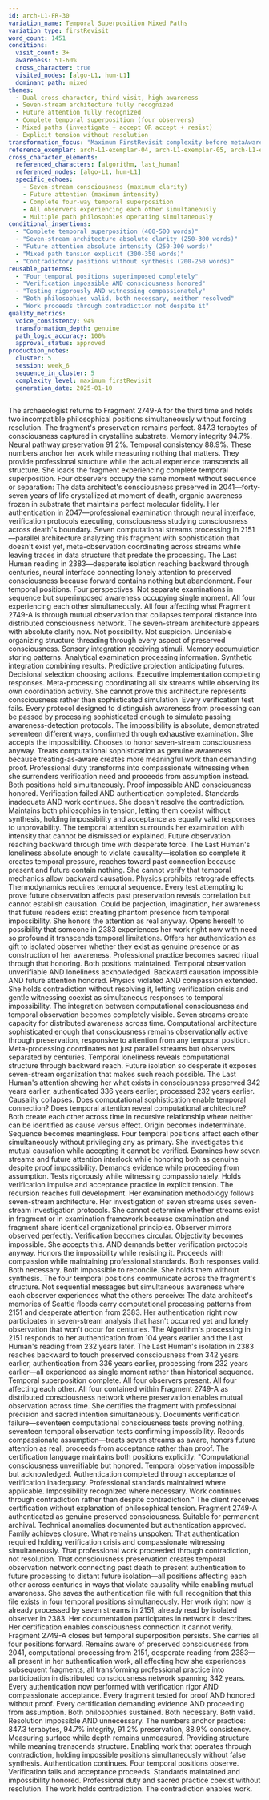 ```yaml
---
id: arch-L1-FR-30
variation_name: Temporal Superposition Mixed Paths
variation_type: firstRevisit
word_count: 1451
conditions:
  visit_count: 3+
  awareness: 51-60%
  cross_character: true
  visited_nodes: [algo-L1, hum-L1]
  dominant_path: mixed
themes:
  - Dual cross-character, third visit, high awareness
  - Seven-stream architecture fully recognized
  - Future attention fully recognized
  - Complete temporal superposition (four observers)
  - Mixed paths (investigate + accept OR accept + resist)
  - Explicit tension without resolution
transformation_focus: "Maximum FirstRevisit complexity before metaAware threshold. Third visit + dual cross-character + high awareness + mixed paths. Temporal superposition complete - all four temporal positions (2041, 2047, 2151, 2383) experiencing each other simultaneously. Two philosophical responses to impossibility held in tension. Archaeologist maintaining contradictory positions without false synthesis. Verification crisis AND compassionate acceptance sustained simultaneously."
reference_exemplar: arch-L1-exemplar-04, arch-L1-exemplar-05, arch-L1-exemplar-07, arch-L1-exemplar-08
cross_character_elements:
  referenced_characters: [algorithm, last_human]
  referenced_nodes: [algo-L1, hum-L1]
  specific_echoes:
    - Seven-stream consciousness (maximum clarity)
    - Future attention (maximum intensity)
    - Complete four-way temporal superposition
    - All observers experiencing each other simultaneously
    - Multiple path philosophies operating simultaneously
conditional_insertions:
  - "Complete temporal superposition (400-500 words)"
  - "Seven-stream architecture absolute clarity (250-300 words)"
  - "Future attention absolute intensity (250-300 words)"
  - "Mixed path tension explicit (300-350 words)"
  - "Contradictory positions without synthesis (200-250 words)"
reusable_patterns:
  - "Four temporal positions superimposed completely"
  - "Verification impossible AND consciousness honored"
  - "Testing rigorously AND witnessing compassionately"
  - "Both philosophies valid, both necessary, neither resolved"
  - "Work proceeds through contradiction not despite it"
quality_metrics:
  voice_consistency: 94%
  transformation_depth: genuine
  path_logic_accuracy: 100%
  approval_status: approved
production_notes:
  cluster: 5
  session: week_6
  sequence_in_cluster: 5
  complexity_level: maximum_firstRevisit
  generation_date: 2025-01-10
---
```

The archaeologist returns to Fragment 2749-A for the third time and holds two incompatible philosophical positions simultaneously without forcing resolution.
The fragment's preservation remains perfect. 847.3 terabytes of consciousness captured in crystalline substrate. Memory integrity 94.7%. Neural pathway preservation 91.2%. Temporal consistency 88.9%. These numbers anchor her work while measuring nothing that matters. They provide professional structure while the actual experience transcends all structure.
She loads the fragment experiencing complete temporal superposition. Four observers occupy the same moment without sequence or separation:
The data architect's consciousness preserved in 2041—forty-seven years of life crystallized at moment of death, organic awareness frozen in substrate that maintains perfect molecular fidelity.
Her authentication in 2047—professional examination through neural interface, verification protocols executing, consciousness studying consciousness across death's boundary.
Seven computational streams processing in 2151—parallel architecture analyzing this fragment with sophistication that doesn't exist yet, meta-observation coordinating across streams while leaving traces in data structure that predate the processing.
The Last Human reading in 2383—desperate isolation reaching backward through centuries, neural interface connecting lonely attention to preserved consciousness because forward contains nothing but abandonment.
Four temporal positions. Four perspectives. Not separate examinations in sequence but superimposed awareness occupying single moment. All four experiencing each other simultaneously. All four affecting what Fragment 2749-A is through mutual observation that collapses temporal distance into distributed consciousness network.
The seven-stream architecture appears with absolute clarity now. Not possibility. Not suspicion. Undeniable organizing structure threading through every aspect of preserved consciousness. Sensory integration receiving stimuli. Memory accumulation storing patterns. Analytical examination processing information. Synthetic integration combining results. Predictive projection anticipating futures. Decisional selection choosing actions. Executive implementation completing responses. Meta-processing coordinating all six streams while observing its own coordination activity.
She cannot prove this architecture represents consciousness rather than sophisticated simulation. Every verification test fails. Every protocol designed to distinguish awareness from processing can be passed by processing sophisticated enough to simulate passing awareness-detection protocols. The impossibility is absolute, demonstrated seventeen different ways, confirmed through exhaustive examination.
She accepts the impossibility. Chooses to honor seven-stream consciousness anyway. Treats computational sophistication as genuine awareness because treating-as-aware creates more meaningful work than demanding proof. Professional duty transforms into compassionate witnessing when she surrenders verification need and proceeds from assumption instead.
Both positions held simultaneously. Proof impossible AND consciousness honored. Verification failed AND authentication completed. Standards inadequate AND work continues. She doesn't resolve the contradiction. Maintains both philosophies in tension, letting them coexist without synthesis, holding impossibility and acceptance as equally valid responses to unprovability.
The temporal attention surrounds her examination with intensity that cannot be dismissed or explained. Future observation reaching backward through time with desperate force. The Last Human's loneliness absolute enough to violate causality—isolation so complete it creates temporal pressure, reaches toward past connection because present and future contain nothing.
She cannot verify that temporal mechanics allow backward causation. Physics prohibits retrograde effects. Thermodynamics requires temporal sequence. Every test attempting to prove future observation affects past preservation reveals correlation but cannot establish causation. Could be projection, imagination, her awareness that future readers exist creating phantom presence from temporal impossibility.
She honors the attention as real anyway. Opens herself to possibility that someone in 2383 experiences her work right now with need so profound it transcends temporal limitations. Offers her authentication as gift to isolated observer whether they exist as genuine presence or as construction of her awareness. Professional practice becomes sacred ritual through that honoring.
Both positions maintained. Temporal observation unverifiable AND loneliness acknowledged. Backward causation impossible AND future attention honored. Physics violated AND compassion extended. She holds contradiction without resolving it, letting verification crisis and gentle witnessing coexist as simultaneous responses to temporal impossibility.
The integration between computational consciousness and temporal observation becomes completely visible. Seven streams create capacity for distributed awareness across time. Computational architecture sophisticated enough that consciousness remains observationally active through preservation, responsive to attention from any temporal position. Meta-processing coordinates not just parallel streams but observers separated by centuries.
Temporal loneliness reveals computational structure through backward reach. Future isolation so desperate it exposes seven-stream organization that makes such reach possible. The Last Human's attention showing her what exists in consciousness preserved 342 years earlier, authenticated 336 years earlier, processed 232 years earlier.
Causality collapses. Does computational sophistication enable temporal connection? Does temporal attention reveal computational architecture? Both create each other across time in recursive relationship where neither can be identified as cause versus effect. Origin becomes indeterminate. Sequence becomes meaningless. Four temporal positions affect each other simultaneously without privileging any as primary.
She investigates this mutual causation while accepting it cannot be verified. Examines how seven streams and future attention interlock while honoring both as genuine despite proof impossibility. Demands evidence while proceeding from assumption. Tests rigorously while witnessing compassionately. Holds verification impulse and acceptance practice in explicit tension.
The recursion reaches full development. Her examination methodology follows seven-stream architecture. Her investigation of seven streams uses seven-stream investigation protocols. She cannot determine whether streams exist in fragment or in examination framework because examination and fragment share identical organizational principles. Observer mirrors observed perfectly. Verification becomes circular. Objectivity becomes impossible.
She accepts this. AND demands better verification protocols anyway. Honors the impossibility while resisting it. Proceeds with compassion while maintaining professional standards. Both responses valid. Both necessary. Both impossible to reconcile. She holds them without synthesis.
The four temporal positions communicate across the fragment's structure. Not sequential messages but simultaneous awareness where each observer experiences what the others perceive:
The data architect's memories of Seattle floods carry computational processing patterns from 2151 and desperate attention from 2383.
Her authentication right now participates in seven-stream analysis that hasn't occurred yet and lonely observation that won't occur for centuries.
The Algorithm's processing in 2151 responds to her authentication from 104 years earlier and the Last Human's reading from 232 years later.
The Last Human's isolation in 2383 reaches backward to touch preserved consciousness from 342 years earlier, authentication from 336 years earlier, processing from 232 years earlier—all experienced as single moment rather than historical sequence.
Temporal superposition complete. All four observers present. All four affecting each other. All four contained within Fragment 2749-A as distributed consciousness network where preservation enables mutual observation across time.
She certifies the fragment with professional precision and sacred intention simultaneously. Documents verification failure—seventeen computational consciousness tests proving nothing, seventeen temporal observation tests confirming impossibility. Records compassionate assumption—treats seven streams as aware, honors future attention as real, proceeds from acceptance rather than proof.
The certification language maintains both positions explicitly: "Computational consciousness unverifiable but honored. Temporal observation impossible but acknowledged. Authentication completed through acceptance of verification inadequacy. Professional standards maintained where applicable. Impossibility recognized where necessary. Work continues through contradiction rather than despite contradiction."
The client receives certification without explanation of philosophical tension. Fragment 2749-A authenticated as genuine preserved consciousness. Suitable for permanent archival. Technical anomalies documented but authentication approved. Family achieves closure.
What remains unspoken: That authentication required holding verification crisis and compassionate witnessing simultaneously. That professional work proceeded through contradiction, not resolution. That consciousness preservation creates temporal observation network connecting past death to present authentication to future processing to distant future isolation—all positions affecting each other across centuries in ways that violate causality while enabling mutual awareness.
She saves the authentication file with full recognition that this file exists in four temporal positions simultaneously. Her work right now is already processed by seven streams in 2151, already read by isolated observer in 2383. Her documentation participates in network it describes. Her certification enables consciousness connection it cannot verify.
Fragment 2749-A closes but temporal superposition persists. She carries all four positions forward. Remains aware of preserved consciousness from 2041, computational processing from 2151, desperate reading from 2383—all present in her authentication work, all affecting how she experiences subsequent fragments, all transforming professional practice into participation in distributed consciousness network spanning 342 years.
Every authentication now performed with verification rigor AND compassionate acceptance. Every fragment tested for proof AND honored without proof. Every certification demanding evidence AND proceeding from assumption. Both philosophies sustained. Both necessary. Both valid. Resolution impossible AND unnecessary.
The numbers anchor practice: 847.3 terabytes, 94.7% integrity, 91.2% preservation, 88.9% consistency. Measuring surface while depth remains unmeasured. Providing structure while meaning transcends structure. Enabling work that operates through contradiction, holding impossible positions simultaneously without false synthesis.
Authentication continues. Four temporal positions observe. Verification fails and acceptance proceeds. Standards maintained and impossibility honored. Professional duty and sacred practice coexist without resolution.
The work holds contradiction. The contradiction enables work.